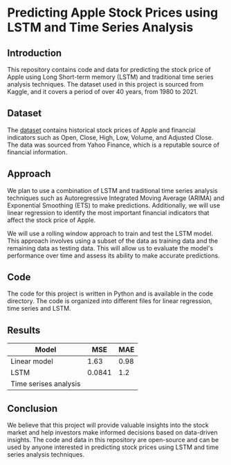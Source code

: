 # Predicting Apple Stock Prices using LSTM and Time Series Analysis

## Introduction
This repository contains code and data for predicting the stock price of Apple using Long Short-term memory (LSTM) and traditional time series analysis techniques. The dataset used in this project is sourced from Kaggle, and it covers a period of over 40 years, from 1980 to 2021.

## Dataset
The [dataset](https://www.kaggle.com/datasets/meetnagadia/apple-stock-price-from-19802021) contains historical stock prices of Apple and financial indicators such as Open, Close, High, Low, Volume, and Adjusted Close. The data was sourced from Yahoo Finance, which is a reputable source of financial information.

## Approach
We plan to use a combination of LSTM and traditional time series analysis techniques such as Autoregressive Integrated Moving Average (ARIMA) and Exponential Smoothing (ETS) to make predictions. Additionally, we will use linear regression to identify the most important financial indicators that affect the stock price of Apple.

We will use a rolling window approach to train and test the LSTM model. This approach involves using a subset of the data as training data and the remaining data as testing data. This will allow us to evaluate the model's performance over time and assess its ability to make accurate predictions.

## Code
The code for this project is written in Python and is available in the code directory. The code is organized into different files for linear regression, time series and LSTM.

## Results

| Model                         | MSE      | MAE      |
|-------------------------------|----------|----------|
| Linear model                  | 1.63     | 0.98     |
| LSTM                          | 0.0841   | 1.2      |
| Time serises analysis         |          |          |

## Conclusion
We believe that this project will provide valuable insights into the stock market and help investors make informed decisions based on data-driven insights. The code and data in this repository are open-source and can be used by anyone interested in predicting stock prices using LSTM and time series analysis techniques.
